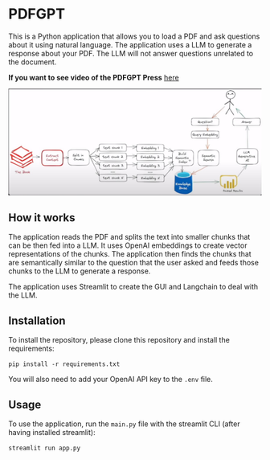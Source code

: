 # PDFGPT



This is a Python application that allows you to load a PDF and ask questions about it using natural language. The application uses a LLM to generate a response about your PDF. The LLM will not answer questions unrelated to the document.

__If you want to see video of the PDFGPT Press__ [here](https://www.linkedin.com/posts/md-anas-mondol_textsummarization-ai-llm-activity-7077030778185912320-GrIr?utm_source=share&utm_medium=member_desktop)

![](https://github.com/Anas436/PDFGPT/blob/main/Architecture.jpg)

## How it works

The application reads the PDF and splits the text into smaller chunks that can be then fed into a LLM. It uses OpenAI embeddings to create vector representations of the chunks. The application then finds the chunks that are semantically similar to the question that the user asked and feeds those chunks to the LLM to generate a response.

The application uses Streamlit to create the GUI and Langchain to deal with the LLM.


## Installation

To install the repository, please clone this repository and install the requirements:

```
pip install -r requirements.txt
```

You will also need to add your OpenAI API key to the `.env` file.

## Usage

To use the application, run the `main.py` file with the streamlit CLI (after having installed streamlit): 

```
streamlit run app.py
```
